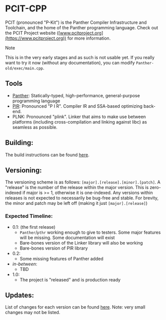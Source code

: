 # PCIT-CPP

PCIT (pronounced "P-Kit") is the Panther Compiler Infrastructure and Toolchain, and the home of the Panther programming language. Check out the PCIT Project website ([www.pcitproject.org](https://www.pcitproject.org)) for more information.

> [!NOTE]
> This is in the very early stages and as such is not usable yet. If you really want to try it now (without any documentation), you can modify `Panther-old/exec/main.cpp`.

## Tools
- [Panther](https://www.pcitproject.org/site/Panther.html): Statically-typed, high-performance, general-purpose programming language
- [PIR](https://www.pcitproject.org/site/documentation/pir/documentation.html): Pronounced "P I R". Compiler IR and SSA-based optimizing back-end.
- PLNK: Pronounced "plink". Linker that aims to make use between platforms (including cross-compilation and linking against libc) as seamless as possible.


## Building:
The build instructions can be found [here](https://www.pcitproject.org/site/build.html).


## Versioning:
The versioning scheme is as follows: `[major].[release].[minor].[patch]`. A "release" is the number of the release within the major version. This is zero-indexed if major is >= 1, otherwise it is one-indexed. Any versions within releases is not expected to necessarily be bug-free and stable.
For brevity, the minor and patch may be left off (making it just `[major].[release]`)


### Expected Timeline:
- 0.1: (the first release) 
	- `Panther`/`pthr` working enough to give to testers. Some major features will be missing. Some documentation will exist
	- Bare-bones version of the Linker library will also be working
	- Bare-bones version of PIR library
- 0.2:
	- Some missing features of Panther added
- *in-between*:
	- TBD
- 1.0:
	- The project is "released" and is production ready


## Updates:
List of changes for each version can be found [here](CHANGELOG.md). Note: very small changes may not be listed.
